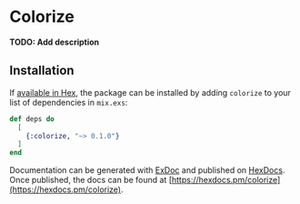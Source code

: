 # Colorize

**TODO: Add description**

## Installation

If [available in Hex](https://hex.pm/docs/publish), the package can be installed
by adding `colorize` to your list of dependencies in `mix.exs`:

```elixir
def deps do
  [
    {:colorize, "~> 0.1.0"}
  ]
end
```

Documentation can be generated with [ExDoc](https://github.com/elixir-lang/ex_doc)
and published on [HexDocs](https://hexdocs.pm). Once published, the docs can
be found at [https://hexdocs.pm/colorize](https://hexdocs.pm/colorize).

